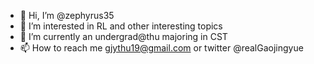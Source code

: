 - 👋 Hi, I’m @zephyrus35
- 👀 I’m interested in RL and other interesting topics
- 🌱 I’m currently an undergrad@thu majoring in CST
- 📫 How to reach me gjythu19@gmail.com or twitter @realGaojingyue

<!---
zephyrus35/zephyrus35 is a ✨ special ✨ repository because its `README.md` (this file) appears on your GitHub profile.
You can click the Preview link to take a look at your changes.
--->
